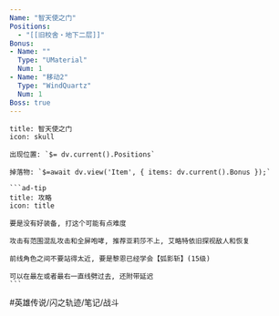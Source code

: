 ```yaml
---
Name: "智天使之门"
Positions: 
  - "[[旧校舍‧地下二层]]"
Bonus: 
- Name: ""
  Type: "UMaterial"
  Num: 1
- Name: "移动2"
  Type: "WindQuartz"
  Num: 1
Boss: true
---
```

````ad-danger
title: 智天使之门
icon: skull

出现位置: `$= dv.current().Positions`

掉落物: `$=await dv.view('Item', { items: dv.current().Bonus });`

```ad-tip
title: 攻略
icon: title

要是没有好装备, 打这个可能有点难度

攻击有范围混乱攻击和全屏咆哮, 推荐亚莉莎不上, 艾略特依旧探视敌人和恢复

前线角色之间不要站得太近, 要是黎恩已经学会【弧影斩】(15级)

可以在最左或者最右一直线劈过去, 还附带延迟
```
````

#英雄传说/闪之轨迹/笔记/战斗